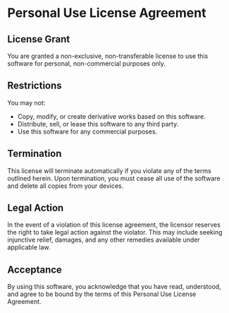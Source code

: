 # Personal Use License Agreement

## License Grant
You are granted a non-exclusive, non-transferable license to use this software for personal, non-commercial purposes only.

## Restrictions
You may not:
- Copy, modify, or create derivative works based on this software.
- Distribute, sell, or lease this software to any third party.
- Use this software for any commercial purposes.

## Termination
This license will terminate automatically if you violate any of the terms outlined herein. Upon termination, you must cease all use of the software and delete all copies from your devices.

## Legal Action
In the event of a violation of this license agreement, the licensor reserves the right to take legal action against the violator. This may include seeking injunctive relief, damages, and any other remedies available under applicable law.

## Acceptance
By using this software, you acknowledge that you have read, understood, and agree to be bound by the terms of this Personal Use License Agreement.
